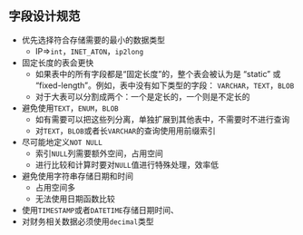 ## 字段设计规范
- 优先选择符合存储需要的最小的数据类型
  - IP=>`int`，`INET_ATON`，`ip2long`
- 固定长度的表会更快
  - 如果表中的所有字段都是“固定长度”的，整个表会被认为是 “static” 或 “fixed-length”。例如，表中没有如下类型的字段： `VARCHAR`，`TEXT`，`BLOB`
  - 对于大表可以分割成两个：一个是定长的，一个则是不定长的
- 避免使用`TEXT`，`ENUM`，`BLOB`
  - 如有需要可以把这些列分离，单独扩展到其他表中，不需要时不进行查询
  - 对`TEXT`，`BLOB`或者长`VARCHAR`的查询使用用前缀索引
- 尽可能地定义`NOT NULL`
  - 索引`NULL`列需要额外空间，占用空间
  - 进行比较和计算时要对`NULL`值进行特殊处理，效率低
- 避免使用字符串存储日期和时间
  - 占用空间多
  - 无法使用日期函数比较
- 使用`TIMESTAMP`或者`DATETIME`存储日期时间、
- 对财务相关数据必须使用`decimal`类型